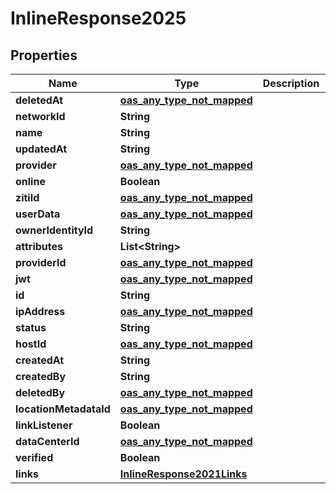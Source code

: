 

# InlineResponse2025

## Properties

Name | Type | Description | Notes
------------ | ------------- | ------------- | -------------
**deletedAt** | [**oas_any_type_not_mapped**](.md) |  | 
**networkId** | **String** |  | 
**name** | **String** |  | 
**updatedAt** | **String** |  | 
**provider** | [**oas_any_type_not_mapped**](.md) |  | 
**online** | **Boolean** |  | 
**zitiId** | [**oas_any_type_not_mapped**](.md) |  | 
**userData** | [**oas_any_type_not_mapped**](.md) |  | 
**ownerIdentityId** | **String** |  | 
**attributes** | **List&lt;String&gt;** |  | 
**providerId** | [**oas_any_type_not_mapped**](.md) |  | 
**jwt** | [**oas_any_type_not_mapped**](.md) |  | 
**id** | **String** |  | 
**ipAddress** | [**oas_any_type_not_mapped**](.md) |  | 
**status** | **String** |  | 
**hostId** | [**oas_any_type_not_mapped**](.md) |  | 
**createdAt** | **String** |  | 
**createdBy** | **String** |  | 
**deletedBy** | [**oas_any_type_not_mapped**](.md) |  | 
**locationMetadataId** | [**oas_any_type_not_mapped**](.md) |  | 
**linkListener** | **Boolean** |  | 
**dataCenterId** | [**oas_any_type_not_mapped**](.md) |  | 
**verified** | **Boolean** |  | 
**links** | [**InlineResponse2021Links**](InlineResponse2021Links.md) |  | 



